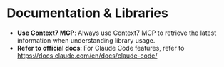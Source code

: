 # Documentation & Libraries

- **Use Context7 MCP**: Always use Context7 MCP to retrieve the latest information when understanding library usage.
- **Refer to official docs**: For Claude Code features, refer to https://docs.claude.com/en/docs/claude-code/
